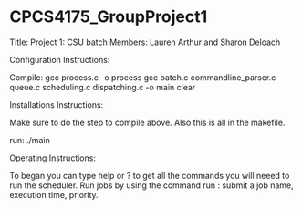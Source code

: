 # CPCS4175_GroupProject1

Title: Project 1: CSU batch 
Members: Lauren Arthur and Sharon Deloach 

Configuration Instructions:

  Compile:
    gcc process.c -o process
    gcc batch.c commandline_parser.c queue.c scheduling.c dispatching.c -o main
    clear
    

Installations Instructions:
  
  Make sure to do the step to compile above. Also this is all in the makefile.
  
  run:
    ./main

Operating Instructions:
  
  To began you can type help or ? to get all the commands you will neeed to run the scheduler. 
  Run jobs by using the command run <job> <time> <pri> :
    <job> submit a job name,
    <time> execution time,
    <pri> priority.

